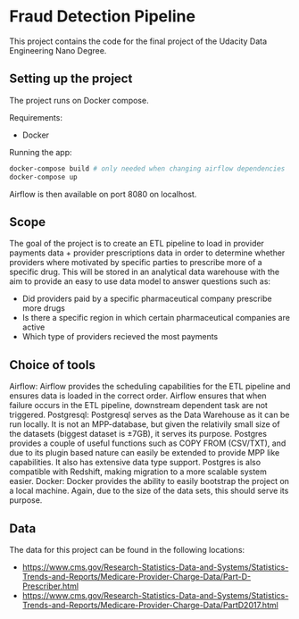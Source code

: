 # Fraud Detection Pipeline

This project contains the code for the final project of the Udacity Data Engineering Nano Degree.

## Setting up the project

The project runs on Docker compose.

Requirements:

- Docker

Running the app:

```bash
docker-compose build # only needed when changing airflow dependencies
docker-compose up
```

Airflow is then available on port 8080 on localhost.

## Scope

The goal of the project is to create an ETL pipeline to load in provider payments data + provider prescriptions data in order to determine whether providers where motivated by specific parties to prescribe more of a specific drug. This will be stored in an analytical data warehouse with the aim to provide an easy to use data model to answer questions such as:

- Did providers paid by a specific pharmaceutical company prescribe more drugs
- Is there a specific region in which certain pharmaceutical companies are active
- Which type of providers recieved the most payments

## Choice of tools

Airflow: Airflow provides the scheduling capabilities for the ETL pipeline and ensures data is loaded in the correct order. Airflow ensures that when failure occurs in the ETL pipeline, downstream dependent task are not triggered.
Postgresql: Postgresql serves as the Data Warehouse as it can be run locally. It is not an MPP-database, but given the relativily small size of the datasets (biggest dataset is ±7GB), it serves its purpose. Postgres provides a couple of useful functions such as COPY FROM (CSV/TXT), and due to its plugin based nature can easily be extended to provide MPP like capabilities. It also has extensive data type support. Postgres is also compatible with Redshift, making migration to a more scalable system easier.
Docker: Docker provides the ability to easily bootstrap the project on a local machine. Again, due to the size of the data sets, this should serve its purpose.

## Data 

The data for this project can be found in the following locations:

- https://www.cms.gov/Research-Statistics-Data-and-Systems/Statistics-Trends-and-Reports/Medicare-Provider-Charge-Data/Part-D-Prescriber.html
- https://www.cms.gov/Research-Statistics-Data-and-Systems/Statistics-Trends-and-Reports/Medicare-Provider-Charge-Data/PartD2017.html
